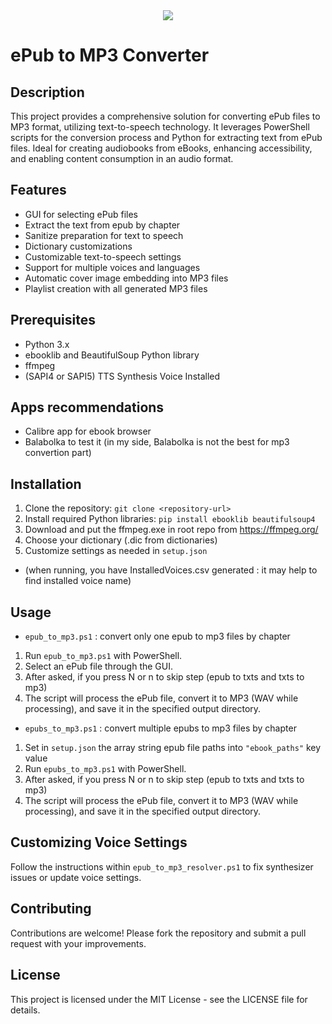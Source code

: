 <div align=center>
<img src="https://github.com/MindOfMatter/epub_to_mp3/blob/main/epub_to_mp3.ico">
</div>

# ePub to MP3 Converter

## Description

This project provides a comprehensive solution for converting ePub files to MP3 format, utilizing text-to-speech technology. It leverages PowerShell scripts for the conversion process and Python for extracting text from ePub files. Ideal for creating audiobooks from eBooks, enhancing accessibility, and enabling content consumption in an audio format.

## Features

- GUI for selecting ePub files
- Extract the text from epub by chapter
- Sanitize preparation for text to speech
- Dictionary customizations
- Customizable text-to-speech settings
- Support for multiple voices and languages
- Automatic cover image embedding into MP3 files
- Playlist creation with all generated MP3 files

## Prerequisites

- Python 3.x
- ebooklib and BeautifulSoup Python library
- ffmpeg
- (SAPI4 or SAPI5) TTS Synthesis Voice Installed

## Apps recommendations

- Calibre app for ebook browser
- Balabolka to test it (in my side, Balabolka is not the best for mp3 convertion part)

## Installation

1. Clone the repository: `git clone <repository-url>`
2. Install required Python libraries: `pip install ebooklib beautifulsoup4`
3. Download and put the ffmpeg.exe in root repo from https://ffmpeg.org/
4. Choose your dictionary (.dic from dictionaries)
5. Customize settings as needed in `setup.json` 
- (when running, you have InstalledVoices.csv generated : it may help to find installed voice name)

## Usage

- `epub_to_mp3.ps1` : convert only one epub to mp3 files by chapter

1. Run `epub_to_mp3.ps1` with PowerShell.
2. Select an ePub file through the GUI.
3. After asked, if you press N or n to skip step (epub to txts and txts to mp3)
4. The script will process the ePub file, convert it to MP3 (WAV while processing), and save it in the specified output directory.

- `epubs_to_mp3.ps1` : convert multiple epubs to mp3 files by chapter

1. Set in `setup.json` the array string epub file paths into `"ebook_paths"` key value
2. Run `epubs_to_mp3.ps1` with PowerShell.
3. After asked, if you press N or n to skip step (epub to txts and txts to mp3)
4. The script will process the ePub file, convert it to MP3 (WAV while processing), and save it in the specified output directory.

## Customizing Voice Settings

Follow the instructions within `epub_to_mp3_resolver.ps1` to fix synthesizer issues or update voice settings.

## Contributing

Contributions are welcome! Please fork the repository and submit a pull request with your improvements.

## License

This project is licensed under the MIT License - see the LICENSE file for details.
